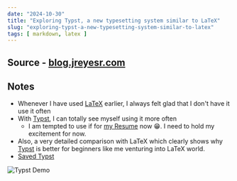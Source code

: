 ```yaml
---
date: "2024-10-30"
title: "Exploring Typst, a new typesetting system similar to LaTeX"
slug: "exploring-typst-a-new-typesetting-system-similar-to-latex"
tags: [ markdown, latex ]
---
```




## Source - [blog.jreyesr.com][1]

## Notes
* Whenever I have used [LaTeX][2] earlier, I always felt glad that I don't have it use it often
* With [Typst][3], I can totally see myself using it more often
  * I am tempted to use if for [my Resume][4] now 😁. I need to hold my excitement for now.
* Also, a very detailed comparison with LaTeX which clearly shows why [Typst][3] is better for beginners like me venturing into LaTeX world.
* [Saved Typst][5]

![Typst Demo][6]



   [1]: https://blog.jreyesr.com/posts/typst/
   [2]: https://www.latex-project.org/
   [3]: https://github.com/typst/typst
   [4]: /Resume-DeepakShakya.pdf
   [5]: /saves/repository-typst/
   [6]: https://user-images.githubusercontent.com/17899797/228031796-ced0e452-fcee-4ae9-92da-b9287764ff25.png
